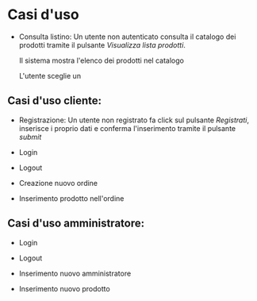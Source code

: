 Casi d'uso
==========

* Consulta listino:
    Un utente non autenticato consulta il catalogo dei prodotti tramite il pulsante *Visualizza lista prodotti*.

    Il sistema mostra l'elenco dei prodotti nel catalogo

    L'utente sceglie un

Casi d'uso cliente:
-------------------

* Registrazione:
    Un utente non registrato fa click sul pulsante *Registrati*, inserisce i proprio dati e conferma
    l'inserimento tramite il pulsante *submit*

* Login

* Logout

* Creazione nuovo ordine

* Inserimento prodotto nell'ordine

Casi d'uso amministratore:
--------------------------

* Login

* Logout

* Inserimento nuovo amministratore

* Inserimento nuovo prodotto
